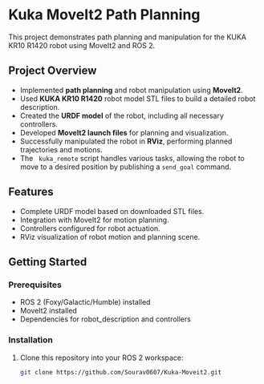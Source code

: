 # Kuka MoveIt2 Path Planning

This project demonstrates path planning and manipulation for the KUKA KR10 R1420 robot using MoveIt2 and ROS 2.

## Project Overview

- Implemented **path planning** and robot manipulation using **MoveIt2**.
- Used **KUKA KR10 R1420** robot model STL files to build a detailed robot description.
- Created the **URDF model** of the robot, including all necessary controllers.
- Developed **MoveIt2 launch files** for planning and visualization.
- Successfully manipulated the robot in **RViz**, performing planned trajectories and motions.
- The ` kuka_remote` script handles various tasks, allowing the robot to move to a desired position by publishing a `send_goal` command.


## Features

- Complete URDF model based on downloaded STL files.
- Integration with MoveIt2 for motion planning.
- Controllers configured for robot actuation.
- RViz visualization of robot motion and planning scene.

## Getting Started

### Prerequisites

- ROS 2 (Foxy/Galactic/Humble) installed
- MoveIt2 installed
- Dependencies for robot_description and controllers

### Installation

1. Clone this repository into your ROS 2 workspace:
   ```bash
   git clone https://github.com/Sourav0607/Kuka-Moveit2.git
